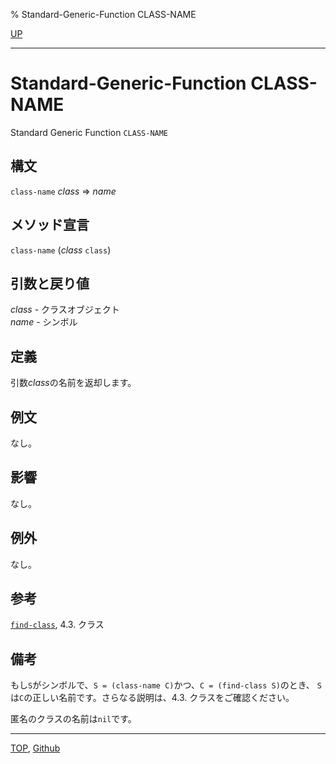 % Standard-Generic-Function CLASS-NAME

[UP](7.7.html)  

---

# Standard-Generic-Function CLASS-NAME


Standard Generic Function `CLASS-NAME`


## 構文

`class-name` *class* => *name*


## メソッド宣言

`class-name` (*class* `class`)


## 引数と戻り値

*class* - クラスオブジェクト  
*name* - シンボル


## 定義

引数*class*の名前を返却します。


## 例文

なし。


## 影響

なし。

## 例外

なし。


## 参考

[`find-class`](7.7.find-class.html),
4.3. クラス


## 備考

もし`S`がシンボルで、`S = (class-name C)`かつ、`C = (find-class S)`のとき、
`S`は`C`の正しい名前です。さらなる説明は、4.3. クラスをご確認ください。

匿名のクラスの名前は`nil`です。


---
[TOP](index.html),  [Github](https://github.com/nptcl/npt-japanese)

